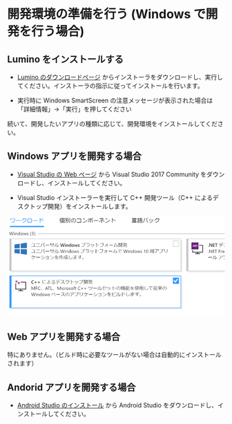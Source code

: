 
開発環境の準備を行う (Windows で開発を行う場合)
========

Lumino をインストールする
--------
- [Lumino のダウンロードページ](./index.md) からインストーラをダウンロードし、実行してください。インストーラの指示に従ってインストールを行います。

- 実行時に Windows SmartScreen の注意メッセージが表示された場合は「詳細情報」→「実行」を押してください

続いて、開発したいアプリの種類に応じて、開発環境をインストールしてください。


Windows アプリを開発する場合
--------
- [Visual Studio の Web ページ](https://visualstudio.microsoft.com/ja/downloads/) から Visual Studio 2017 Community をダウンロードし、インストールしてください。

- Visual Studio インストーラーを実行して C++ 開発ツール（C++ によるデスクトップ開発）をインストールします。

![](img/IntroductionAndGettingStarted-1.png)


Web アプリを開発する場合
--------
特にありません。（ビルド時に必要なツールがない場合は自動的にインストールされます）


Andorid アプリを開発する場合
--------
- [Android Studio のインストール](https://developer.android.com/studio/install) から Android Studio をダウンロードし、インストールしてください。
